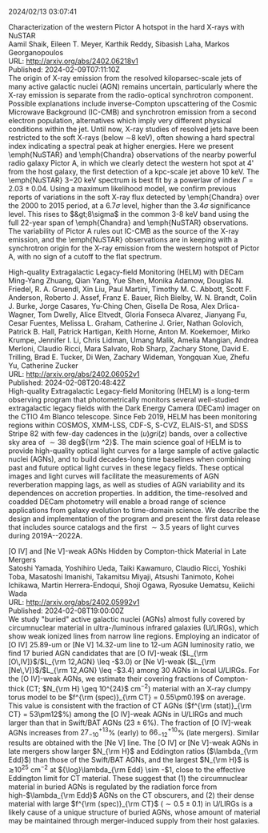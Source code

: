 2024/02/13 03:07:41  

Characterization of the western Pictor A hotspot in the hard X-rays with
  NuSTAR  
Aamil Shaik, Eileen T. Meyer, Karthik Reddy, Sibasish Laha, Markos Georganopoulos  
URL: http://arxiv.org/abs/2402.06218v1  
Published: 2024-02-09T07:11:10Z  
  The origin of X-ray emission from the resolved kiloparsec-scale jets of many active galactic nuclei (AGN) remains uncertain, particularly where the X-ray emission is separate from the radio-optical synchrotron component. Possible explanations include inverse-Compton upscattering of the Cosmic Microwave Background (IC-CMB) and synchrotron emission from a second electron population, alternatives which imply very different physical conditions within the jet. Until now, X-ray studies of resolved jets have been restricted to the soft X-rays (below $\sim$8 keV), often showing a hard spectral index indicating a spectral peak at higher energies. Here we present \emph{NuSTAR} and \emph{Chandra} observations of the nearby powerful radio galaxy Pictor A, in which we clearly detect the western hot spot at 4' from the host galaxy, the first detection of a kpc-scale jet above 10 keV. The \emph{NuSTAR} 3$-$20 keV spectrum is best fit by a powerlaw of index $\Gamma = 2.03\pm0.04$. Using a maximum likelihood model, we confirm previous reports of variations in the soft X-ray flux detected by \emph{Chandra} over the 2000 to 2015 period, at a 6.7$\sigma$ level, higher than the 3.4$\sigma$ significance level. This rises to $&gt;8\sigma$ in the common 3-8 keV band using the full 22-year span of \emph{Chandra} and \emph{NuSTAR} observations. The variability of Pictor A rules out IC-CMB as the source of the X-ray emission, and the \emph{NuSTAR} observations are in keeping with a synchrotron origin for the X-ray emission from the western hotspot of Pictor A, with no sign of a cutoff to the flat spectrum.   

High-quality Extragalactic Legacy-field Monitoring (HELM) with DECam  
Ming-Yang Zhuang, Qian Yang, Yue Shen, Monika Adamow, Douglas N. Friedel, R. A. Gruendl, Xin Liu, Paul Martini, Timothy M. C. Abbott, Scott F. Anderson, Roberto J. Assef, Franz E. Bauer, Rich Bielby, W. N. Brandt, Colin J. Burke, Jorge Casares, Yu-Ching Chen, Gisella De Rosa, Alex Drlica-Wagner, Tom Dwelly, Alice Eltvedt, Gloria Fonseca Alvarez, Jianyang Fu, Cesar Fuentes, Melissa L. Graham, Catherine J. Grier, Nathan Golovich, Patrick B. Hall, Patrick Hartigan, Keith Horne, Anton M. Koekemoer, Mirko Krumpe, Jennifer I. Li, Chris Lidman, Umang Malik, Amelia Mangian, Andrea Merloni, Claudio Ricci, Mara Salvato, Rob Sharp, Zachary Stone, David E. Trilling, Brad E. Tucker, Di Wen, Zachary Wideman, Yongquan Xue, Zhefu Yu, Catherine Zucker  
URL: http://arxiv.org/abs/2402.06052v1  
Published: 2024-02-08T20:48:42Z  
  High-quality Extragalactic Legacy-field Monitoring (HELM) is a long-term observing program that photometrically monitors several well-studied extragalactic legacy fields with the Dark Energy Camera (DECam) imager on the CTIO 4m Blanco telescope. Since Feb 2019, HELM has been monitoring regions within COSMOS, XMM-LSS, CDF-S, S-CVZ, ELAIS-S1, and SDSS Stripe 82 with few-day cadences in the $(u)gri(z)$ bands, over a collective sky area of $\sim 38$ deg${\rm ^2}$. The main science goal of HELM is to provide high-quality optical light curves for a large sample of active galactic nuclei (AGNs), and to build decades-long time baselines when combining past and future optical light curves in these legacy fields. These optical images and light curves will facilitate the measurements of AGN reverberation mapping lags, as well as studies of AGN variability and its dependences on accretion properties. In addition, the time-resolved and coadded DECam photometry will enable a broad range of science applications from galaxy evolution to time-domain science. We describe the design and implementation of the program and present the first data release that includes source catalogs and the first $\sim 3.5$ years of light curves during 2019A--2022A.   

[O IV] and [Ne V]-weak AGNs Hidden by Compton-thick Material in Late
  Mergers  
Satoshi Yamada, Yoshihiro Ueda, Taiki Kawamuro, Claudio Ricci, Yoshiki Toba, Masatoshi Imanishi, Takamitsu Miyaji, Atsushi Tanimoto, Kohei Ichikawa, Martin Herrera-Endoqui, Shoji Ogawa, Ryosuke Uematsu, Keiichi Wada  
URL: http://arxiv.org/abs/2402.05992v1  
Published: 2024-02-08T19:00:00Z  
  We study "buried" active galactic nuclei (AGNs) almost fully covered by circumnuclear material in ultra-/luminous infrared galaxies (U/LIRGs), which show weak ionized lines from narrow line regions. Employing an indicator of [O IV] 25.89-um or [Ne V] 14.32-um line to 12-um AGN luminosity ratio, we find 17 buried AGN candidates that are [O IV]-weak ($L_{\rm [O\,IV]}$/$L_{\rm 12,AGN} \leq -$3.0) or [Ne V]-weak ($L_{\rm [Ne\,V]}$/$L_{\rm 12,AGN} \leq -$3.4) among 30 AGNs in local U/LIRGs. For the [O IV]-weak AGNs, we estimate their covering fractions of Compton-thick (CT; $N_{\rm H} \geq 10^{24}$ cm$^{-2}$) material with an X-ray clumpy torus model to be $f^{\rm (spec)}_{\rm CT} = 0.55\pm0.19$ on average. This value is consistent with the fraction of CT AGNs ($f^{\rm (stat)}_{\rm CT} = 53\pm12$%) among the [O IV]-weak AGNs in U/LIRGs and much larger than that in Swift/BAT AGNs ($23\pm6$%). The fraction of [O IV]-weak AGNs increases from $27^{+13}_{-10}$% (early) to $66^{+10}_{-12}$% (late mergers). Similar results are obtained with the [Ne V] line. The [O IV] or [Ne V]-weak AGNs in late mergers show larger $N_{\rm H}$ and Eddington ratios ($\lambda_{\rm Edd}$) than those of the Swift/BAT AGNs, and the largest $N_{\rm H}$ is $\gtrsim$10$^{25}$ cm$^{-2}$ at ${\log}\lambda_{\rm Edd} \sim -$1, close to the effective Eddington limit for CT material. These suggest that (1) the circumnuclear material in buried AGNs is regulated by the radiation force from high-$\lambda_{\rm Edd}$ AGNs on the CT obscurers, and (2) their dense material with large $f^{\rm (spec)}_{\rm CT}$ ($\sim 0.5 \pm 0.1$) in U/LIRGs is a likely cause of a unique structure of buried AGNs, whose amount of material may be maintained through merger-induced supply from their host galaxies.   

